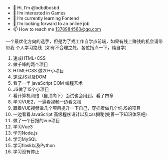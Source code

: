 - 👋 Hi, I’m @bdbdbdsbd
- 👀 I’m interested in Games
- 🌱 I’m currently learning Fontend
- 💞️ I’m looking forward to an online job
- 📫 How to reach me 1378984560@qq.com

一个最优化方向的选手，但是为了找工作自学点前端，如果有线上赚钱的机会请带带我
个人学习路线（如有不合理之处，各位指点一下，纯自学）
1. 速成HTML+CSS 
2. 做千峰的两个项目
3. HTML+CSS 做20+小项目
4. 速成JS以及DOM 
5. 看了一半 javaScript DOM 编程艺术
6. JS做了15个小项目
7. 看计算机网络（自顶向下）面试也会用到，看了四章
8. 学习VUE2，一遍看视频一边看文档
9. 跟着VUE视频做几个项目提升一下自己，穿插着做几个纯JS的项目
10. 一边看看JavaScript 高级程序设计以及css揭秘(完善一下知识体系吧)
11. 做了一个日报的vue项目
12. 学习Vue3
13. 学习Node.js
14. 学习MySQL
15. 学习flask以及Python
16. 学习没有停止
